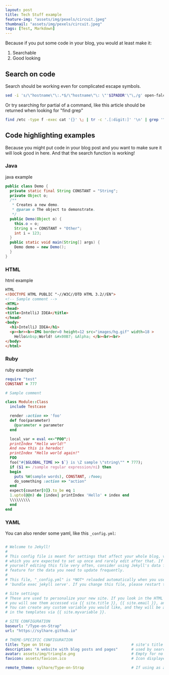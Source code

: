 ```yaml
---
layout: post
title: Tech Stuff example
feature-img: "assets/img/pexels/circuit.jpeg"
thumbnail: "assets/img/pexels/circuit.jpeg"
tags: [Test, Markdown]
---
```



Because if you put some code in your blog, you would at least make it:

1. Searchable
2. Good looking

## Search on code

Search should be working even for complicated escape symbols.

```bash
sed -i 's/\"hostname\"\:.*$/\"hostname\"\: \"'$IPADDR'\"\,/g' open-falcon/agent/config/cfg.json
```

Or try searching for partial of a command, like this article should be returned when looking for "find grep"

```bash
find /etc -type f -exec cat '{}' \; | tr -c '.[:digit:]' '\n' | grep '^[^.][^.]*\.[^.][^.]*\.[^.][^.]*\.[^.][^.]*$'
```

## Code highlighting examples

Because you might put code in your blog post and you want to make sure 
it will look good in here.
And that the search function is working!

### Java

java example

```java
public class Demo {
  private static final String CONSTANT = "String";
  private Object o;
  /**
   * Creates a new demo.
   * @param o The object to demonstrate.
   */
  public Demo(Object o) {
    this.o = o;
    String s = CONSTANT + "Other";
    int i = 123;
  }
  public static void main(String[] args) {
    Demo demo = new Demo();
  }
}
```

### HTML

html example

```html
HTML
<!DOCTYPE HTML PUBLIC "-//W3C//DTD HTML 3.2//EN">
<!-- Sample comment -->
<HTML>
<head>
<title>IntelliJ IDEA</title>
</head>
<body>
  <h1>IntelliJ IDEA</h1>
  <p><br><b><IMG border=0 height=12 src="images/hg.gif" width=18 >
    Hello&nbsp;World! &#x00B7; &Alpha; </b><br><br>
</body>
</html>

```

### Ruby

ruby example

```ruby
require "test"
CONSTANT = 777

# Sample comment

class Module::Class
  include Testcase

  render :action => 'foo'
  def foo(parameter)
    @parameter = parameter
  end

  local_var = eval <<-"FOO";\
  printIndex "Hello world!"
  And now this is heredoc!
  printIndex "Hello world again!"
  FOO
  foo("#{$GLOBAL_TIME >> $`} is \Z sample \"string\"" * 777);
  if ($1 =~ /sample regular expression/ni) then
  begin
    puts %W(sample words), CONSTANT, :fooo;
    do_something :action => "action"
  end
  expect{counter[0]}.to_be eq 1
  1.upto(@@n) do |index| printIndex 'Hello' + index end
  \\\\\\\\\
  end
end
```

### YAML

You can also render some yaml, like this `_config.yml`:

```yml

# Welcome to Jekyll!
#
# This config file is meant for settings that affect your whole blog, values
# which you are expected to set up once and rarely edit after that. If you find
# yourself editing this file very often, consider using Jekyll's data files
# feature for the data you need to update frequently.
#
# This file, "_config.yml" is *NOT* reloaded automatically when you use
# 'bundle exec jekyll serve'. If you change this file, please restart the server process.

# Site settings
# These are used to personalize your new site. If you look in the HTML files,
# you will see them accessed via {{ site.title }}, {{ site.email }}, and so on.
# You can create any custom variable you would like, and they will be accessible
# in the templates via {{ site.myvariable }}.

# SITE CONFIGURATION
baseurl: "/Type-on-Strap"
url: "https://sylhare.github.io"

# THEME-SPECIFIC CONFIGURATION
title: Type on Strap                                    # site's title
description: "A website with blog posts and pages"      # used by search engines
avatar: assets/img/triangle.png                         # Empty for no avatar in navbar
favicon: assets/favicon.ico                             # Icon displayed in the tab

remote_theme: sylhare/Type-on-Strap                     # If using as a remote_theme in github
```
